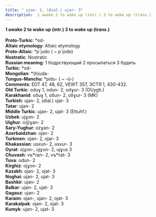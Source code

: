 ```yaml
---
title: " ujan- 2, (dial.) ujar- 3"
description:  1 awake 2 to wake up (intr.) 3 to wake up (trans.)
---
```

<p data-pagefind-weight="0.5">
<strong> 1 awake 2 to wake up (intr.) 3 to wake up (trans.)</strong><br><br>
<strong>Proto-Turkic</strong>:  *od-<br>
<strong>Altaic etymology</strong>:  Altaic etymology<br>
<strong> Proto-Altaic</strong>:  *p`i̯udo ( ~ p`i̯odo)<br>
<strong>Nostratic</strong>:  Nostratic<br>
<strong>Russian meaning</strong>:  1 бодрствующий 2 просыпаться 3 будить<br>
<strong>Turkic</strong>:  *od-<br>
<strong>Mongolian</strong>:  *(h)uda-<br>
<strong>Tungus-Manchu</strong>:  *pidu- ( ~ -ü-)<br>
<strong>Comments</strong>:  EDT 47, 48, 62, VEWT 357, ЭСТЯ 1, 430-432.<br>
<strong>Old Turkic</strong>:  oduɣ 1, odun- 2, odɣur- 3 (OUygh.)<br>
<strong>Karakhanid</strong>:  oδuɣ 1, oδun- 2, oδɣur- 3 (MK)<br>
<strong>Turkish</strong>:  ujan- 2, (dial.) ujar- 3<br>
<strong>Tatar</strong>:  ujan- 2<br>
<strong>Middle Turkic</strong>:  ujan- 2, ujat- 3 (Ettuhf.)<br>
<strong>Uzbek</strong>:  ujɣɔn- 2<br>
<strong>Uighur</strong>:  o(j)ɣan- 2<br>
<strong>Sary-Yughur</strong>:  ozɣan- 2<br>
<strong>Azerbaidzhan</strong>:  ojan- 2<br>
<strong>Turkmen</strong>:  ojan- 2, ojar- 3<br>
<strong>Khakassian</strong>:  usxun- 2, usxur- 3<br>
<strong>Oyrat</strong>:  ojɣon-, ujɣun- 2, ujɣus 3<br>
<strong>Chuvash</strong>:  vъʷran- 2, vъʷrat- 3<br>
<strong>Tuva</strong>:  odun- 2<br>
<strong>Kirghiz</strong>:  ojɣon- 2<br>
<strong>Kazakh</strong>:  ojan- 2, ojat- 3<br>
<strong>Noghai</strong>:  ujan- 2, ujat- 3<br>
<strong>Bashkir</strong>:  ujan- 2<br>
<strong>Balkar</strong>:  ujan- 2, ujat- 3<br>
<strong>Gagauz</strong>:  ujan- 2<br>
<strong>Karaim</strong>:  ojan-, ujan- 2, ojat- 3<br>
<strong>Karakalpak</strong>:  ojan- 2, ojat- 3<br>
<strong>Kumyk</strong>:  ujan- 2, ujat- 3<br>

</p>
